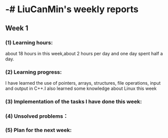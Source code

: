# -# LiuCanMin's weekly reports
## Week 1
### (1) Learning hours:
about 18 hours in this week,about 2 hours per day and one day spent half a day.
### (2) Learning progress:
I have learned the use of pointers, arrays, structures, file operations, input and output in C++.I also learned some knowledge about Linux this week
### (3) Implementation of the tasks I have done this week:

### (4) Unsolved problems：

### (5) Plan for the next week:
